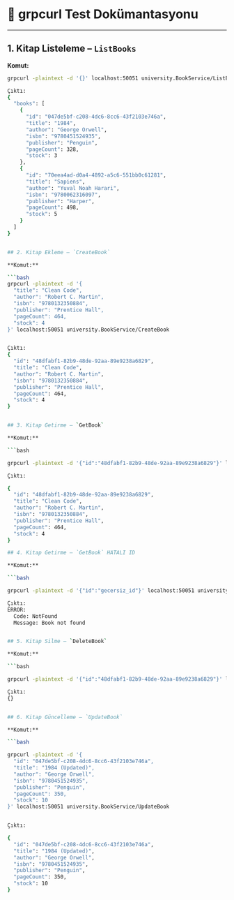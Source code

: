 # 🧪 grpcurl Test Dokümantasyonu

---

## 1. Kitap Listeleme – `ListBooks`

**Komut:**

```bash
grpcurl -plaintext -d '{}' localhost:50051 university.BookService/ListBooks

Çıktı:
{
  "books": [
    {
      "id": "047de5bf-c208-4dc6-8cc6-43f2103e746a",
      "title": "1984",
      "author": "George Orwell",
      "isbn": "9780451524935",
      "publisher": "Penguin",
      "pageCount": 328,
      "stock": 3
    },
    {
      "id": "70eea4ad-d0a4-4892-a5c6-551bb0c61281",
      "title": "Sapiens",
      "author": "Yuval Noah Harari",
      "isbn": "9780062316097",
      "publisher": "Harper",
      "pageCount": 498,
      "stock": 5
    }
  ]
}


## 2. Kitap Ekleme – `CreateBook`

**Komut:**

```bash
grpcurl -plaintext -d '{
  "title": "Clean Code",
  "author": "Robert C. Martin",
  "isbn": "9780132350884",
  "publisher": "Prentice Hall",
  "pageCount": 464,
  "stock": 4
}' localhost:50051 university.BookService/CreateBook


Çıktı:
{
  "id": "48dfabf1-82b9-48de-92aa-89e9238a6829",
  "title": "Clean Code",
  "author": "Robert C. Martin",
  "isbn": "9780132350884",
  "publisher": "Prentice Hall",
  "pageCount": 464,
  "stock": 4
}


## 3. Kitap Getirme – `GetBook`

**Komut:**

```bash

grpcurl -plaintext -d '{"id":"48dfabf1-82b9-48de-92aa-89e9238a6829"}' localhost:50051 university.BookService/GetBook

Çıktı:

{
  "id": "48dfabf1-82b9-48de-92aa-89e9238a6829",
  "title": "Clean Code",
  "author": "Robert C. Martin",
  "isbn": "9780132350884",
  "publisher": "Prentice Hall",
  "pageCount": 464,
  "stock": 4
}

## 4. Kitap Getirme – `GetBook` HATALI ID

**Komut:**

```bash

grpcurl -plaintext -d '{"id":"gecersiz_id"}' localhost:50051 university.BookService/GetBook

Çıktı:
ERROR:
  Code: NotFound
  Message: Book not found


## 5. Kitap Silme – `DeleteBook`

**Komut:**

```bash

grpcurl -plaintext -d '{"id":"48dfabf1-82b9-48de-92aa-89e9238a6829"}' localhost:50051 university.BookService/DeleteBook

Çıktı:
{}


## 6. Kitap Güncelleme – `UpdateBook` 

**Komut:**

```bash

grpcurl -plaintext -d '{
  "id": "047de5bf-c208-4dc6-8cc6-43f2103e746a",
  "title": "1984 (Updated)",
  "author": "George Orwell",
  "isbn": "9780451524935",
  "publisher": "Penguin",
  "pageCount": 350,
  "stock": 10
}' localhost:50051 university.BookService/UpdateBook


Çıktı:

{
  "id": "047de5bf-c208-4dc6-8cc6-43f2103e746a",
  "title": "1984 (Updated)",
  "author": "George Orwell",
  "isbn": "9780451524935",
  "publisher": "Penguin",
  "pageCount": 350,
  "stock": 10
}